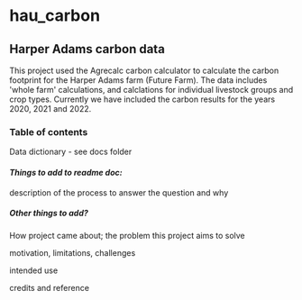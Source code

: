 # hau_carbon
## Harper Adams carbon data

This project used the Agrecalc carbon calculator to calculate the carbon footprint for the Harper Adams farm (Future Farm). The data includes 'whole farm' calculations, and calclations for individual livestock groups and crop types. Currently we have included the carbon results for the years 2020, 2021 and 2022. 

### Table of contents
Data dictionary - see docs folder

#### *Things to add to readme doc:*   
description of the process to answer the question and why

##### *Other things to add?*

How project came about; the problem this project aims to solve
    
motivation, limitations, challenges
      
intended use
    
credits and reference


